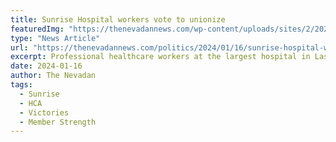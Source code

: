 ```yaml
---
title: Sunrise Hospital workers vote to unionize
featuredImg: "https://thenevadannews.com/wp-content/uploads/sites/2/2024/01/IMG_4983-scaled.webp"
type: "News Article"
url: "https://thenevadannews.com/politics/2024/01/16/sunrise-hospital-workers-vote-to-unionize/"
excerpt: Professional healthcare workers at the largest hospital in Las Vegas voted last week to unionize, the latest in a surge of labor organizing  across the valley in recent months. Workers at Sunrise Hospital–including pharmacists, laboratory medical technologists, social workers, physical therapists, and speech language pathologists–voted 78% in favor of unionizing.
date: 2024-01-16
author: The Nevadan
tags:
  - Sunrise
  - HCA
  - Victories
  - Member Strength
---
```

